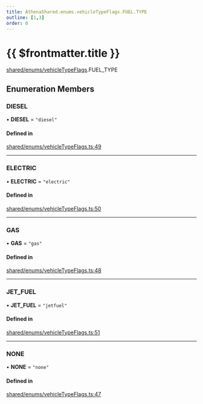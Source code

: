 ```yaml
---
title: AthenaShared.enums.vehicleTypeFlags.FUEL.TYPE
outline: [1,3]
order: 0
---
```


# {{ $frontmatter.title }}


[shared/enums/vehicleTypeFlags](../modules/shared_enums_vehicleTypeFlags.md).FUEL_TYPE

## Enumeration Members

### DIESEL

• **DIESEL** = ``"diesel"``

#### Defined in

[shared/enums/vehicleTypeFlags.ts:49](https://github.com/Stuyk/altv-athena/blob/2ba937d/src/core/shared/enums/vehicleTypeFlags.ts#L49)

___

### ELECTRIC

• **ELECTRIC** = ``"electric"``

#### Defined in

[shared/enums/vehicleTypeFlags.ts:50](https://github.com/Stuyk/altv-athena/blob/2ba937d/src/core/shared/enums/vehicleTypeFlags.ts#L50)

___

### GAS

• **GAS** = ``"gas"``

#### Defined in

[shared/enums/vehicleTypeFlags.ts:48](https://github.com/Stuyk/altv-athena/blob/2ba937d/src/core/shared/enums/vehicleTypeFlags.ts#L48)

___

### JET\_FUEL

• **JET\_FUEL** = ``"jetfuel"``

#### Defined in

[shared/enums/vehicleTypeFlags.ts:51](https://github.com/Stuyk/altv-athena/blob/2ba937d/src/core/shared/enums/vehicleTypeFlags.ts#L51)

___

### NONE

• **NONE** = ``"none"``

#### Defined in

[shared/enums/vehicleTypeFlags.ts:47](https://github.com/Stuyk/altv-athena/blob/2ba937d/src/core/shared/enums/vehicleTypeFlags.ts#L47)
